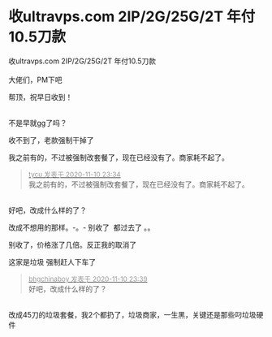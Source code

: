 # 收ultravps.com 2IP/2G/25G/2T 年付10.5刀款


收ultravps.com 2IP/2G/25G/2T 年付10.5刀款<br />
<br />
大佬们，PM下吧

帮顶，祝早日收到！<br />
<br />
<img src="static/image/smiley/default/lol.gif" smilieid="12" border="0" alt="" /><img src="static/image/smiley/default/lol.gif" smilieid="12" border="0" alt="" /><img src="static/image/smiley/default/lol.gif" smilieid="12" border="0" alt="" />

不是早就gg了吗？

收不到了，老款强制干掉了

我之前有的，不过被强制改套餐了，现在已经没有了。商家耗不起了。

<div class="quote"><blockquote><font size="2"><a href="https://www.hostloc.com/forum.php?mod=redirect&amp;goto=findpost&amp;pid=9433936&amp;ptid=765102" target="_blank"><font color="#999999">tycu 发表于 2020-11-10 23:34</font></a></font><br />
我之前有的，不过被强制改套餐了，现在已经没有了。商家耗不起了。</blockquote></div><br />
好吧，改成什么样的了？

改成不想用的那样。-。- 别收了&nbsp;&nbsp;都过去了 。。<br />


别收了，价格涨了几倍。反正我的取消了

这家是垃圾 强制赶人下车了

<div class="quote"><blockquote><font size="2"><a href="https://www.hostloc.com/forum.php?mod=redirect&amp;goto=findpost&amp;pid=9433992&amp;ptid=765102" target="_blank"><font color="#999999">bhgchinaboy 发表于 2020-11-10 23:39</font></a></font><br />
好吧，改成什么样的了？</blockquote></div><br />
改成45刀的垃圾套餐，我2个都扔了，垃圾商家，一生黑，关键还是那些叼垃圾硬件
